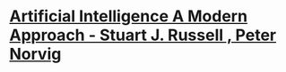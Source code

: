 # [Artificial Intelligence A Modern Approach - Stuart J. Russell , Peter Norvig](https://drive.google.com/file/d/1bvGnrZMFOJfwk6R7XXDFmsmiwzqGFwF-/view?usp=drive_link)
